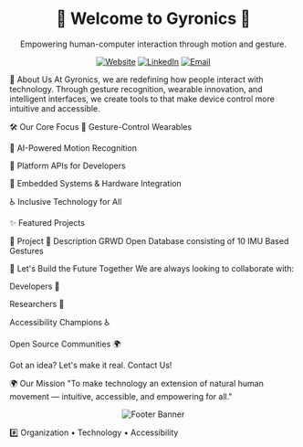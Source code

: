<h1 align="center">🌟 Welcome to Gyronics 🌟</h1> <p align="center"> Empowering human-computer interaction through motion and gesture. </p> <p align="center"> <a href="https://gyronics.com"><img src="https://img.shields.io/badge/Visit-Website-blue?style=for-the-badge&logo=google-chrome" alt="Website"></a> <a href="https://linkedin.com/company/gyronics"><img src="https://img.shields.io/badge/Connect-LinkedIn-blue?style=for-the-badge&logo=linkedin" alt="LinkedIn"></a> <a href="mailto:hello@gyronics.com"><img src="https://img.shields.io/badge/Email-Us-red?style=for-the-badge&logo=gmail" alt="Email"></a> </p>
🚀 About Us
At Gyronics, we are redefining how people interact with technology.
Through gesture recognition, wearable innovation, and intelligent interfaces, we create tools to that make device control more intuitive and accessible.

🛠 Our Core Focus
🎯 Gesture-Control Wearables

🧠 AI-Powered Motion Recognition

🔌 Platform APIs for Developers

🤖 Embedded Systems & Hardware Integration

♿ Inclusive Technology for All

✨ Featured Projects

🚀 Project	📖 Description
GRWD Open Database consisting of 10 IMU Based Gestures

🤝 Let's Build the Future Together
We are always looking to collaborate with:

Developers 🚀

Researchers 🔬

Accessibility Champions ♿

Open Source Communities 🌍

Got an idea? Let's make it real. Contact Us!

🌍 Our Mission
"To make technology an extension of natural human movement — intuitive, accessible, and empowering for all."

<p align="center"> <img src="https://capsule-render.vercel.app/api?type=waving&color=0:00BFFF,100:1E90FF&height=120&section=footer&text=Intuitive%20Control%20For All!&fontSize=25&fontColor=ffffff" alt="Footer Banner"/> </p>
#️⃣ Organization • Technology • Accessibility
